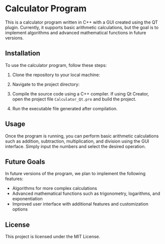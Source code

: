 # Calculator Program

This is a calculator program written in C++ with a GUI created using the QT plugin. Currently, it supports basic arithmetic calculations, but the goal is to implement algorithms and advanced mathematical functions in future versions.

## Installation

To use the calculator program, follow these steps:

1. Clone the repository to your local machine:

2. Navigate to the project directory:

3. Compile the source code using a C++ compiler. If using Qt Creator, open the project file `Calculator_Qt.pro` and build the project.

4. Run the executable file generated after compilation.

## Usage

Once the program is running, you can perform basic arithmetic calculations such as addition, subtraction, multiplication, and division using the GUI interface. Simply input the numbers and select the desired operation.

## Future Goals

In future versions of the program, we plan to implement the following features:

- Algorithms for more complex calculations
- Advanced mathematical functions such as trigonometry, logarithms, and exponentiation
- Improved user interface with additional features and customization options

## License

This project is licensed under the MIT License.
